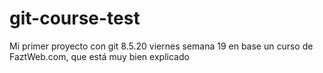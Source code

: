 # git-course-test
Mi primer proyecto con git 8.5.20 viernes semana 19
en base un curso de FaztWeb.com, que está muy bien explicado
